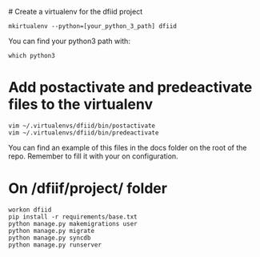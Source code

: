 # Create a virtualenv for the dfiid project

```
mkirtualenv --python=[your_python_3_path] dfiid
```

You can find your python3 path with:

```
which python3
```


# Add postactivate and predeactivate files to the virtualenv 

```
vim ~/.virtualenvs/dfiid/bin/postactivate
vim ~/.virtualenvs/dfiid/bin/predeactivate
```

You can find an example of this files in the docs folder on the root of the repo.
Remember to fill it with your on configuration.


# On /dfiif/project/ folder

```
workon dfiid
pip install -r requirements/base.txt
python manage.py makemigrations user
python manage.py migrate
python manage.py syncdb
python manage.py runserver
```